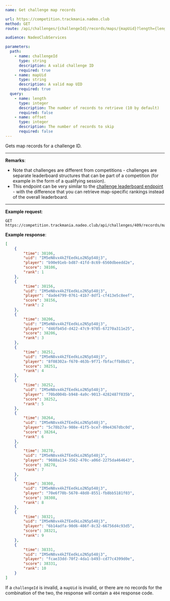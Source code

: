 ```yaml
---
name: Get challenge map records

url: https://competition.trackmania.nadeo.club
method: GET
route: /api/challenges/{challengeId}/records/maps/{mapUid}?length={length}&offset={offset}

audience: NadeoClubServices

parameters:
  path:
    - name: challengeId
      type: string
      description: A valid challenge ID
      required: true
    - name: mapUid
      type: string
      description: A valid map UID
      required: true
  query:
    - name: length
      type: integer
      description: The number of records to retrieve (10 by default)
      required: false
    - name: offset
      type: integer
      description: The number of records to skip
      required: false
---
```


Gets map records for a challenge ID.

---

**Remarks**:
- Note that challenges are different from competitions - challenges are separate leaderboard structures that can be part of a competition (for example in the form of a qualifying session).
- This endpoint can be very similar to the [challenge leaderboard endpoint](/competition/challenges/leaderboard) - with the difference that you can retrieve map-specific rankings instead of the overall leaderboard.

---

**Example request**:
```plain
GET https://competition.trackmania.nadeo.club/api/challenges/409/records/maps/IM5eN8vx4kZfEedkLo2N5p548j3
```

**Example response**:
```json
[
    {
        "time": 38106,
        "uid": "IM5eN8vx4kZfEedkLo2N5p548j3",
        "player": "b90e91eb-bd87-41fd-8c69-6560dbeedd2e",
        "score": 38106,
        "rank": 1
    },
    {
        "time": 38156,
        "uid": "IM5eN8vx4kZfEedkLo2N5p548j3",
        "player": "dade4799-0761-41b7-8df1-cf413e5c8eef",
        "score": 38156,
        "rank": 2
    },
    {
        "time": 38206,
        "uid": "IM5eN8vx4kZfEedkLo2N5p548j3",
        "player": "d46fb45d-d422-47c9-9785-67270a311e25",
        "score": 38206,
        "rank": 3
    },
    {
        "time": 38251,
        "uid": "IM5eN8vx4kZfEedkLo2N5p548j3",
        "player": "8f08302a-f670-463b-9f71-fbfacffb8bd1",
        "score": 38251,
        "rank": 4
    },
    {
        "time": 38252,
        "uid": "IM5eN8vx4kZfEedkLo2N5p548j3",
        "player": "70bd004b-b948-4a9c-9013-4282487f035b",
        "score": 38252,
        "rank": 5
    },
    {
        "time": 38264,
        "uid": "IM5eN8vx4kZfEedkLo2N5p548j3",
        "player": "5c78b27a-908e-41f5-bce7-09e4367dbc0d",
        "score": 38264,
        "rank": 6
    },
    {
        "time": 38278,
        "uid": "IM5eN8vx4kZfEedkLo2N5p548j3",
        "player": "9688a134-3562-470c-a06d-2275da464643",
        "score": 38278,
        "rank": 7
    },
    {
        "time": 38308,
        "uid": "IM5eN8vx4kZfEedkLo2N5p548j3",
        "player": "70e6f70b-5670-48d8-8551-fb8bb5181f03",
        "score": 38308,
        "rank": 8
    },
    {
        "time": 38321,
        "uid": "IM5eN8vx4kZfEedkLo2N5p548j3",
        "player": "6b14adfa-90d6-486f-8c32-66756d4c93d5",
        "score": 38321,
        "rank": 9
    },
    {
        "time": 38331,
        "uid": "IM5eN8vx4kZfEedkLo2N5p548j3",
        "player": "fcae33dd-70f2-4da1-b493-cd77c4399d0e",
        "score": 38331,
        "rank": 10
    }
]
```

If a `challengeId` is invalid, a `mapUid` is invalid, or there are no records for the combination of the two, the response will contain a `404` response code.
